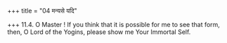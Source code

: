 +++
title = "04 मन्यसे यदि"

+++
11.4. O Master ! If you think that it is possible for me to see that
form, then, O Lord of the Yogins, please show me Your Immortal Self.
